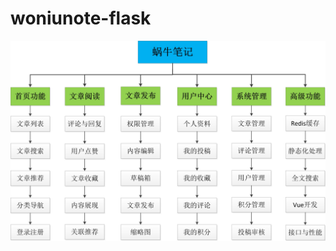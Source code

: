 # woniunote-flask

![蜗牛笔记功能图](https://raw.githubusercontent.com/woniulab/woniunote-flask/master/woniunote.jpg)

